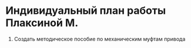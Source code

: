 # Индивидуальный план работы Плаксиной М.

            
1. Создать методическое пособие по механическим муфтам привода
                 


